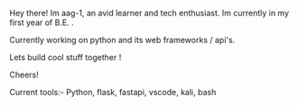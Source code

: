   Hey there! Im aag-1, an avid learner and tech enthusiast. Im currently in my first year of B.E. .

  Currently working on python and its web frameworks / api's.

  Lets build cool stuff together ! 

  Cheers!

<!---
aag-1/aag-1 is a ✨ special ✨ repository because its `README.md` (this file) appears on your GitHub profile.
You can click the Preview link to take a look at your changes.
--->

Current tools:- Python, flask, fastapi, vscode, kali, bash


